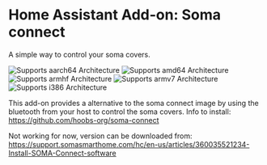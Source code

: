 # Home Assistant Add-on: Soma connect

A simple way to control your soma covers.

![Supports aarch64 Architecture][aarch64-shield] ![Supports amd64 Architecture][amd64-shield] ![Supports armhf Architecture][armhf-shield] ![Supports armv7 Architecture][armv7-shield] ![Supports i386 Architecture][i386-shield]

This add-on provides a alternative to the soma connect image by using the bluetooth from your host to control the soma covers.
Info to install: https://github.com/hoobs-org/soma-connect

Not working for now, version can be downloaded from: https://support.somasmarthome.com/hc/en-us/articles/360035521234-Install-SOMA-Connect-software

[aarch64-shield]: https://img.shields.io/badge/aarch64-yes-green.svg
[amd64-shield]: https://img.shields.io/badge/amd64-yes-green.svg
[armhf-shield]: https://img.shields.io/badge/armhf-yes-green.svg
[armv7-shield]: https://img.shields.io/badge/armv7-yes-green.svg
[i386-shield]: https://img.shields.io/badge/i386-yes-green.svg
